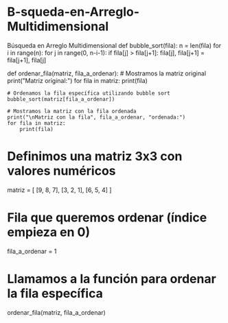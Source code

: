 # B-squeda-en-Arreglo-Multidimensional
Búsqueda en Arreglo Multidimensional
def bubble_sort(fila):
    n = len(fila)
    for i in range(n):
        for j in range(0, n-i-1):
            if fila[j] > fila[j+1]:
                fila[j], fila[j+1] = fila[j+1], fila[j]

def ordenar_fila(matriz, fila_a_ordenar):
    # Mostramos la matriz original
    print("Matriz original:")
    for fila in matriz:
        print(fila)

    # Ordenamos la fila específica utilizando bubble sort
    bubble_sort(matriz[fila_a_ordenar])

    # Mostramos la matriz con la fila ordenada
    print("\nMatriz con la fila", fila_a_ordenar, "ordenada:")
    for fila in matriz:
        print(fila)

# Definimos una matriz 3x3 con valores numéricos
matriz = [
    [9, 8, 7],
    [3, 2, 1],
    [6, 5, 4]
]

# Fila que queremos ordenar (índice empieza en 0)
fila_a_ordenar = 1

# Llamamos a la función para ordenar la fila específica
ordenar_fila(matriz, fila_a_ordenar)
